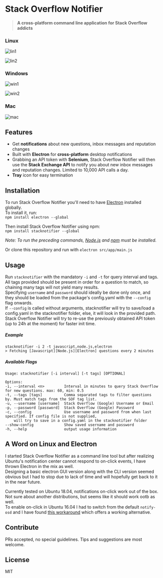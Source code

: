 # Stack Overflow Notifier
> #### A cross-platform command line application for Stack Overflow addicts

### Linux
![lin1](https://i.imgur.com/UAeInyK.png)

![lin2](https://image.ibb.co/ceBLdy/linux_msg.png)

### Windows

![win1](https://image.ibb.co/iMChrJ/index.png)

![win2](https://image.ibb.co/jZWE5d/rsz_1spring_boot.png)

### Mac
![mac]()

## Features
* Get **notifications** about new questions, inbox messages and reputation changes
* Built with **Electron** for **cross-platform** desktop notifications
* Grabbing an API token with **Selenium**, Stack Overflow Notifier will then use the **Stack Exchange API** to 
notify you about new inbox messages and reputation changes. Limited to 10,000 API calls a day.
* **Tray** icon for easy termination


## Installation
To run Stack Overflow Notifier you'll need to have [Electron](https://github.com/electron/electron) installed globally.<br>
To install it, run:<br>
```npm install electron --global```

Then install Stack Overflow Notifier using npm:<br>
`npm install stacknotifier --global`

*Note: To run the preceding commands, [Node.js](http://nodejs.org) and [npm](https://npmjs.com) must be installed.*

Or clone this repository and run with `electron src/app/main.js`<br>
 
## Usage
Run `stacknotifier` with the mandatory `-i` and `-t` for query interval and tags.<br>
All tags provided should be present in order for a question to match, so chaining many tags will
not yield many results.<br>
Specifying `username` and `password` should ideally be done only once, and they should be loaded
from the package's config.yaml with the `--config` flag onwards.<br>
If `--config` is called without arguments, stacknotifier will try to save/load a config.yaml in the stacknotifier folder,
else, it will look in the provided path.
Stack Overflow Notifier will try to re-use the previously obtained API token (up to 24h at the moment) for faster init time. 

##### Example
```
stacknotifier -i 2 -t javascript,node.js,electron
> Fetching [Javascript][Node.js][Electron] questions every 2 minutes
```
##### Available Flags 
```
Usage: stacknotifier [-i interval] [-t tags] [OPTIONAL]

Options:
-i, --interval <n>         Interval in minutes to query Stack Overflow for new questions. max: 60, min: 0.5
-t, --tags [tags]          Comma separated tags to filter questions by. Must match tags from the SOF tag list.
-u, --username [username]  Stack Overflow (Google) Username or Email
-p, --password [password]  Stack Overflow (Google) Password
-c, --config               Use username and password from when last specified. If config file is not supplied,
    will try to save in a config.yaml in the stacknotifier folder
--show-config              Show saved username and password
-h, --help                 output usage information
```

## A Word on Linux and Electron
I started Stack Overflow Notifier as a command line tool but after realizing Ubuntu's notification center
cannot respond to on-click events, I have thrown Electron in the mix as well.<br>
Designing a basic electron GUI version along with the CLI version seemed obvious but I had to stop 
due to lack of time and will hopefully get back to it in the near future.<br>

Currently tested on Ubuntu 18.04, notifications on-click work out of the box. Not sure about another distributions,
but seems like it should work ootb as well.<br> 
To enable on-click in Ubuntu 16.04 I had to switch from the default `notify-osd` and I
have found [this workaround](https://askubuntu.com/a/239928) which offers a working alternative.


## Contribute

PRs accepted, no special guidelines. Tips and suggestions are most welcome.

## License

MIT
